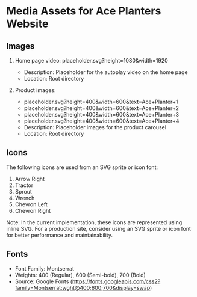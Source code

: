 # Media Assets for Ace Planters Website

## Images

1. Home page video: placeholder.svg?height=1080&width=1920
   - Description: Placeholder for the autoplay video on the home page
   - Location: Root directory

2. Product images:
   - placeholder.svg?height=400&width=600&text=Ace+Planter+1
   - placeholder.svg?height=400&width=600&text=Ace+Planter+2
   - placeholder.svg?height=400&width=600&text=Ace+Planter+3
   - placeholder.svg?height=400&width=600&text=Ace+Planter+4
   - Description: Placeholder images for the product carousel
   - Location: Root directory

## Icons

The following icons are used from an SVG sprite or icon font:

1. Arrow Right
2. Tractor
3. Sprout
4. Wrench
5. Chevron Left
6. Chevron Right

Note: In the current implementation, these icons are represented using inline SVG. For a production site, consider using an SVG sprite or icon font for better performance and maintainability.

## Fonts

- Font Family: Montserrat
- Weights: 400 (Regular), 600 (Semi-bold), 700 (Bold)
- Source: Google Fonts (https://fonts.googleapis.com/css2?family=Montserrat:wght@400;600;700&display=swap)
